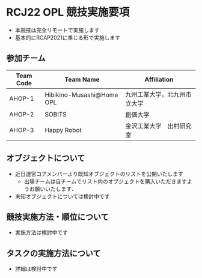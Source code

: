 # RCJ22 OPL 競技実施要項

- 本競技は完全リモートで実施します
- 基本的にRCAP2021に準じる形で実施します

## 参加チーム

| Team Code | Team Name                  | Affiliation              |
| ---       | ---                        | ---                      |
|AHOP-1     | Hibikino-Musashi@Home OPL  | 九州工業大学，北九州市立大学  |
|AHOP-2     | SOBITS                     | 創価大学                  |
|AHOP-3     | Happy Robot                | 金沢工業大学　出村研究室     |

## オブジェクトについて

- 近日運営コアメンバーより既知オブジェクトのリストを公開いたします
  - 出場チームは自チームでリスト内のオブジェクトを購入いただきますようお願いいたします．
- 未知オブジェクトについては検討中です

## 競技実施方法・順位について

- 実施方法は検討中です

## タスクの実施方法について

- 詳細は検討中です

